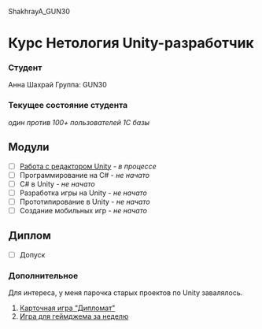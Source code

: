 ShakhrayA_GUN30
# Курс Нетология Unity-разработчик

### Студент
Анна Шахрай
Группа: GUN30

### Текущее состояние студента
*один против 100+ пользователей 1С базы*

## Модули

- [ ] [Работа с редактором Unity](https://github.com/Anthrall/ShakhrayA_GUN30/tree/TankPrototype) - *в процессе*
- [ ] Программирование на C#  -  *не начато*
- [ ] C# в Unity 				- *не начато*
- [ ] Разработка игры на Unity - *не начато*
- [ ] Прототипирование в Unity - *не начато*
- [ ] Создание мобильных игр   - *не начато*

## Диплом
- [ ] Допуск

### Дополнительное
Для интереса, у меня парочка старых проектов по Unity завалялось.  

1. [Карточная игра "Дипломат"](https://github.com/Anthrall/Skull-and-Bones-game)
2. [Игра для геймджема за неделю](https://github.com/Anthrall/kind-pixie/)
